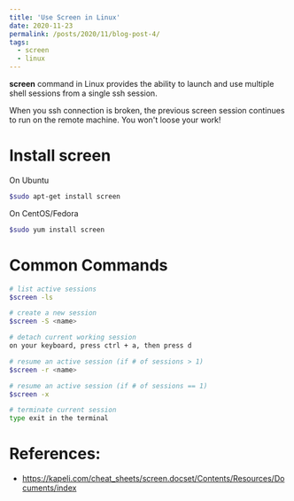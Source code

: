 ```yaml
---
title: 'Use Screen in Linux'
date: 2020-11-23
permalink: /posts/2020/11/blog-post-4/
tags:
  - screen 
  - linux 
---
```


**screen** command in Linux provides the ability to launch and use multiple shell 
sessions from a single ssh session. 

When you ssh connection is broken, the previous screen session continues to run 
on the remote machine. You won't loose your work!


**Install screen**
======

On Ubuntu
```bash
$sudo apt-get install screen
```

On CentOS/Fedora
```bash
$sudo yum install screen
```


**Common Commands**
======

```bash
# list active sessions
$screen -ls

# create a new session
$screen -S <name>

# detach current working session
on your keyboard, press ctrl + a, then press d 

# resume an active session (if # of sessions > 1)
$screen -r <name>

# resume an active session (if # of sessions == 1)
$screen -x

# terminate current session 
type exit in the terminal
```



References:
======
* https://kapeli.com/cheat_sheets/screen.docset/Contents/Resources/Documents/index 
